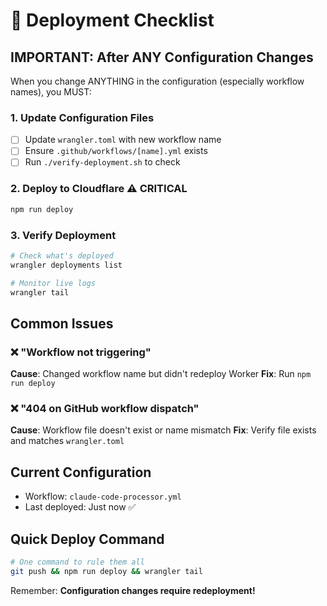 # 🚀 Deployment Checklist

## IMPORTANT: After ANY Configuration Changes

When you change ANYTHING in the configuration (especially workflow names), you MUST:

### 1. Update Configuration Files
- [ ] Update `wrangler.toml` with new workflow name
- [ ] Ensure `.github/workflows/[name].yml` exists
- [ ] Run `./verify-deployment.sh` to check

### 2. Deploy to Cloudflare ⚠️ CRITICAL
```bash
npm run deploy
```

### 3. Verify Deployment
```bash
# Check what's deployed
wrangler deployments list

# Monitor live logs
wrangler tail
```

## Common Issues

### ❌ "Workflow not triggering"
**Cause**: Changed workflow name but didn't redeploy Worker
**Fix**: Run `npm run deploy`

### ❌ "404 on GitHub workflow dispatch"
**Cause**: Workflow file doesn't exist or name mismatch
**Fix**: Verify file exists and matches `wrangler.toml`

## Current Configuration
- Workflow: `claude-code-processor.yml`
- Last deployed: Just now ✅

## Quick Deploy Command
```bash
# One command to rule them all
git push && npm run deploy && wrangler tail
```

Remember: **Configuration changes require redeployment!**